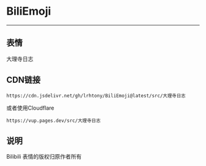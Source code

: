 # BiliEmoji
---
## 表情
大理寺日志
## CDN链接
```
https://cdn.jsdelivr.net/gh/lrhtony/BiliEmoji@latest/src/大理寺日志
```
或者使用Cloudflare
```
https://vup.pages.dev/src/大理寺日志
```
## 说明
Bilibili 表情的版权归原作者所有
